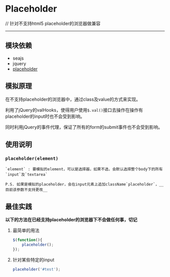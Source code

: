# Placeholder

// 针对不支持html5 placeholder的浏览器做兼容

---

## 模块依赖

 - seajs
 - jquery
 - [placeholder](https://github.com/mathiasbynens/jquery-placeholder)
 
## 模拟原理

在不支持placeholder的浏览器中，通过class及value的方式来实现。

利用了jQuery的valHooks，使得用户使用`$.val()`接口去操作在操作有placeholder的input时也不会受到影响。

同时利用jQuery的事件代理，保证了所有的form的submit事件也不会受到影响。

## 使用说明

### `placeholder(element)`

	`element` : 要模拟的element，可以是选择器，如果不选，会默认选择整个body下的所有`input`及`textarea`
	
	P.S. 如果是模拟的placeholder，会在input元素上追加className`placeholder`，__目前该参数不支持更改__

## 最佳实践

__以下的方法在已经支持placeholder的浏览器下不会做任何事，切记__

1. 最简单的用法

	```js
	$(function(){
		placeholder();
	});
	```
2. 针对某些特定的input

	```js
	placeholder('#test');
	```